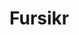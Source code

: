 # Fursikr

<player username="Fursikr" roleIcon="player" role="Гравець" warp="right" :descriptions="['Інформації немає']" />